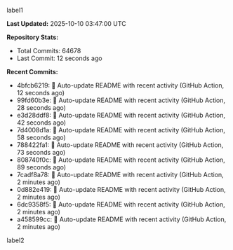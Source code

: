 
label1 
<!-- ACTIVITY_START -->
**Last Updated:** 2025-10-10 03:47:00 UTC

**Repository Stats:**
- Total Commits: 64678
- Last Commit: 12 seconds ago

**Recent Commits:**
- 4bfcb6219: 🤖 Auto-update README with recent activity (GitHub Action, 12 seconds ago)
- 99fd60b3e: 🤖 Auto-update README with recent activity (GitHub Action, 28 seconds ago)
- e3d28ddf8: 🤖 Auto-update README with recent activity (GitHub Action, 42 seconds ago)
- 7d4008d1a: 🤖 Auto-update README with recent activity (GitHub Action, 58 seconds ago)
- 788422fa1: 🤖 Auto-update README with recent activity (GitHub Action, 73 seconds ago)
- 808740f0c: 🤖 Auto-update README with recent activity (GitHub Action, 89 seconds ago)
- 7cadf8a78: 🤖 Auto-update README with recent activity (GitHub Action, 2 minutes ago)
- 0d882e419: 🤖 Auto-update README with recent activity (GitHub Action, 2 minutes ago)
- 6dc9358f5: 🤖 Auto-update README with recent activity (GitHub Action, 2 minutes ago)
- a458599cc: 🤖 Auto-update README with recent activity (GitHub Action, 2 minutes ago)
<!-- ACTIVITY_END -->

label2
